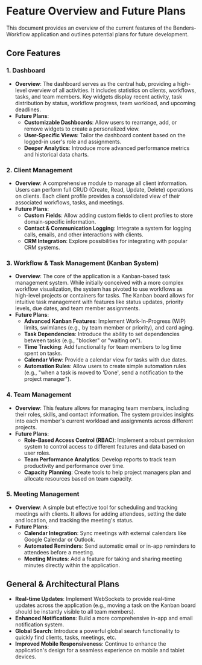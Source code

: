 # Feature Overview and Future Plans

This document provides an overview of the current features of the Benders-Workflow application and outlines potential plans for future development.

## Core Features

### 1. Dashboard

-   **Overview**: The dashboard serves as the central hub, providing a high-level overview of all activities. It includes statistics on clients, workflows, tasks, and team members. Key widgets display recent activity, task distribution by status, workflow progress, team workload, and upcoming deadlines.
-   **Future Plans**:
    -   **Customizable Dashboards**: Allow users to rearrange, add, or remove widgets to create a personalized view.
    -   **User-Specific Views**: Tailor the dashboard content based on the logged-in user's role and assignments.
    -   **Deeper Analytics**: Introduce more advanced performance metrics and historical data charts.

### 2. Client Management

-   **Overview**: A comprehensive module to manage all client information. Users can perform full CRUD (Create, Read, Update, Delete) operations on clients. Each client profile provides a consolidated view of their associated workflows, tasks, and meetings.
-   **Future Plans**:
    -   **Custom Fields**: Allow adding custom fields to client profiles to store domain-specific information.
    -   **Contact & Communication Logging**: Integrate a system for logging calls, emails, and other interactions with clients.
    -   **CRM Integration**: Explore possibilities for integrating with popular CRM systems.

### 3. Workflow & Task Management (Kanban System)

-   **Overview**: The core of the application is a Kanban-based task management system. While initially conceived with a more complex workflow visualization, the system has pivoted to use workflows as high-level projects or containers for tasks. The Kanban board allows for intuitive task management with features like status updates, priority levels, due dates, and team member assignments.
-   **Future Plans**:
    -   **Advanced Kanban Features**: Implement Work-In-Progress (WIP) limits, swimlanes (e.g., by team member or priority), and card aging.
    -   **Task Dependencies**: Introduce the ability to set dependencies between tasks (e.g., "blocker" or "waiting on").
    -   **Time Tracking**: Add functionality for team members to log time spent on tasks.
    -   **Calendar View**: Provide a calendar view for tasks with due dates.
    -   **Automation Rules**: Allow users to create simple automation rules (e.g., "when a task is moved to 'Done', send a notification to the project manager").

### 4. Team Management

-   **Overview**: This feature allows for managing team members, including their roles, skills, and contact information. The system provides insights into each member's current workload and assignments across different projects.
-   **Future Plans**:
    -   **Role-Based Access Control (RBAC)**: Implement a robust permission system to control access to different features and data based on user roles.
    -   **Team Performance Analytics**: Develop reports to track team productivity and performance over time.
    -   **Capacity Planning**: Create tools to help project managers plan and allocate resources based on team capacity.

### 5. Meeting Management

-   **Overview**: A simple but effective tool for scheduling and tracking meetings with clients. It allows for adding attendees, setting the date and location, and tracking the meeting's status.
-   **Future Plans**:
    -   **Calendar Integration**: Sync meetings with external calendars like Google Calendar or Outlook.
    -   **Automated Reminders**: Send automatic email or in-app reminders to attendees before a meeting.
    -   **Meeting Minutes**: Add a feature for taking and sharing meeting minutes directly within the application.

## General & Architectural Plans

-   **Real-time Updates**: Implement WebSockets to provide real-time updates across the application (e.g., moving a task on the Kanban board should be instantly visible to all team members).
-   **Enhanced Notifications**: Build a more comprehensive in-app and email notification system.
-   **Global Search**: Introduce a powerful global search functionality to quickly find clients, tasks, meetings, etc.
-   **Improved Mobile Responsiveness**: Continue to enhance the application's design for a seamless experience on mobile and tablet devices. 